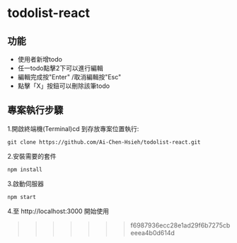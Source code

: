 
# todolist-react

## 功能

- 使用者新增todo
- 任一todo點擊2下可以進行編輯
- 編輯完成按"Enter" /取消編輯按"Esc"
- 點擊「X」按鈕可以刪除該筆todo

## 專案執行步驟

1.開啟終端機(Terminal)cd 到存放專案位置執行:

```
git clone https://github.com/Ai-Chen-Hsieh/todolist-react.git
```

2.安裝需要的套件 
```
npm install 
```

3.啟動伺服器
```
npm start
```
4.至 http://localhost:3000 開始使用
>>>>>>> f6987936ecc28e1ad29f6b7275cbeeea4b0d614d
